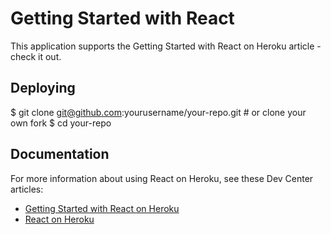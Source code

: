 # Getting Started with React

This application supports the Getting Started with React on Heroku article - check it out.

## Deploying

$ git clone git@github.com:yourusername/your-repo.git # or clone your own fork
$ cd your-repo

## Documentation

For more information about using React on Heroku, see these Dev Center articles:

- [Getting Started with React on Heroku](https://devcenter.heroku.com/articles/getting-started-with-react)
- [React on Heroku](https://devcenter.heroku.com/categories/react)
